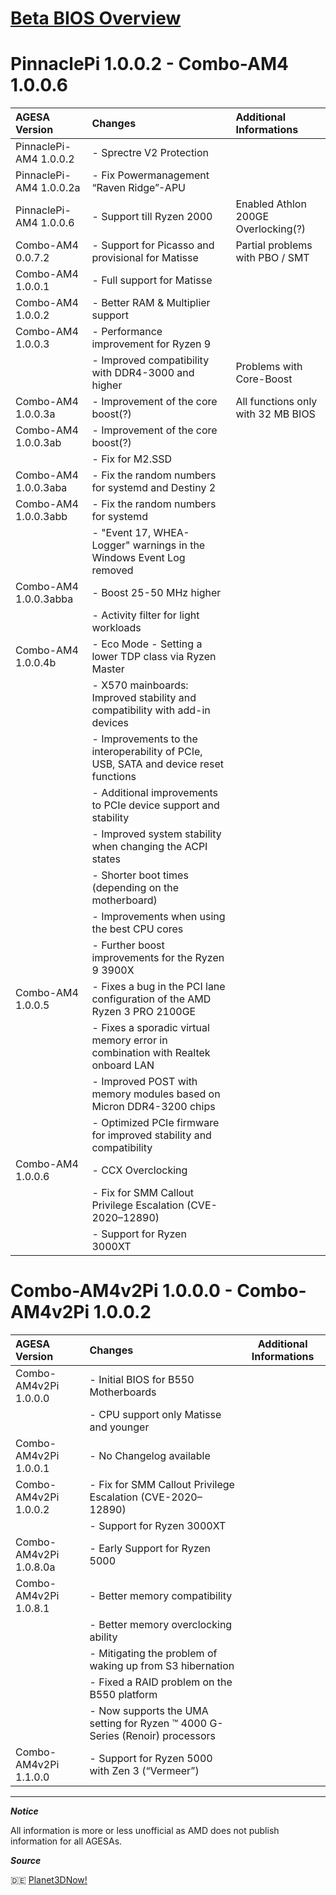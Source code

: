 # [Beta BIOS Overview](/r/ASRock/wiki/beta_bios)


# PinnaclePi 1.0.0.2 - Combo-AM4 1.0.0.6
AGESA Version|Changes|Additional Informations
:--|:--|:--
PinnaclePi-AM4 1.0.0.2  | - Sprectre V2 Protection                                                              | 
PinnaclePi-AM4 1.0.0.2a | - Fix Powermanagement “Raven Ridge”-APU                                               | 
PinnaclePi-AM4 1.0.0.6  | - Support till Ryzen 2000                                                             | Enabled Athlon 200GE Overlocking(?)
Combo-AM4 0.0.7.2       | - Support for Picasso and provisional for Matisse                                     | Partial problems with PBO / SMT
Combo-AM4 1.0.0.1       | - Full support for Matisse                                                            | 
Combo-AM4 1.0.0.2       | - Better RAM & Multiplier support                                                     | 
Combo-AM4 1.0.0.3       | - Performance improvement for Ryzen 9                                                 | 
                        | - Improved compatibility with DDR4-3000 and higher                                    | Problems with Core-Boost
Combo-AM4 1.0.0.3a      | - Improvement of the core boost(?)                                                    | All functions only with 32 MB BIOS
Combo-AM4 1.0.0.3ab     | - Improvement of the core boost(?)                                                    | 
                        | - Fix for M2.SSD                                                                      | 
Combo-AM4 1.0.0.3aba    | - Fix the random numbers for systemd and Destiny 2                                    | 
Combo-AM4 1.0.0.3abb    | - Fix the random numbers for systemd                                                  |
                        | - "Event 17, WHEA-Logger" warnings in the Windows Event Log removed                   | 
Combo-AM4 1.0.0.3abba   | - Boost 25-50 MHz higher                                                              |
                        | - Activity filter for light workloads                                                 | 
Combo-AM4 1.0.0.4b      | - Eco Mode - Setting a lower TDP class via Ryzen Master                               | 
                        | - X570 mainboards: Improved stability and compatibility with add-in devices           |
                        | - Improvements to the interoperability of PCIe, USB, SATA and device reset functions  |
                        | - Additional improvements to PCIe device support and stability                        |
                        | - Improved system stability when changing the ACPI states                             |
                        | - Shorter boot times (depending on the motherboard)                                   | 
                        | - Improvements when using the best CPU cores                                          |
                        | - Further boost improvements for the Ryzen 9 3900X                                    | 
Combo-AM4 1.0.0.5       | - Fixes a bug in the PCI lane configuration of the AMD Ryzen 3 PRO 2100GE             | 
                        | - Fixes a sporadic virtual memory error in combination with Realtek onboard LAN       |
                        | - Improved POST with memory modules based on Micron DDR4-3200 chips                   |
                        | - Optimized PCIe firmware for improved stability and compatibility                    | 
Combo-AM4 1.0.0.6       | - CCX Overclocking                                                                    |
                        | - Fix for SMM Callout Privilege Escalation (CVE-2020–12890)                           |
                        | - Support for Ryzen 3000XT                                                            |   

# Combo-AM4v2Pi 1.0.0.0 - Combo-AM4v2Pi 1.0.0.2
AGESA Version|Changes|Additional Informations
:--|:--|:--:
Combo-AM4v2Pi 1.0.0.0   | - Initial BIOS for B550 Motherboards                                                  |
                        | - CPU support only Matisse and younger                                                | 
Combo-AM4v2Pi 1.0.0.1   | - No Changelog available                                                              | 
Combo-AM4v2Pi 1.0.0.2   | - Fix for SMM Callout Privilege Escalation (CVE-2020–12890)                           |
                        | - Support for Ryzen 3000XT                                                            |
Combo-AM4v2Pi 1.0.8.0a  | - Early Support for Ryzen 5000                                                        |
Combo-AM4v2Pi 1.0.8.1   | - Better memory compatibility                                                         |
                        | - Better memory overclocking ability                                                  |
                        | - Mitigating the problem of waking up from S3 hibernation                             |
                        | - Fixed a RAID problem on the B550 platform                                           |
                        | - Now supports the UMA setting for Ryzen ™ 4000 G-Series (Renoir) processors          |
Combo-AM4v2Pi 1.1.0.0   | - Support for Ryzen 5000 with Zen 3 (“Vermeer”)                                       |

***

***Notice***

All information is more or less unofficial as AMD does not publish information for all AGESAs.

***Source***

🇩🇪 [Planet3DNow!](https://www.planet3dnow.de/cms/58716-agesa-combo-am4v2pi-1-1-0-0-mit-offiziellem-vermeer-support-und-pbo-fmax-enhancer-bei-asus/)
